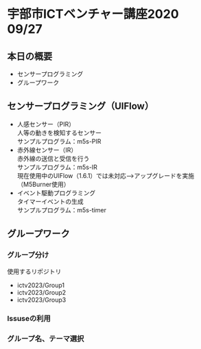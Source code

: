# 宇部市ICTベンチャー講座2020　09/27
## 本日の概要
- センサープログラミング
- グループワーク

## センサープログラミング（UIFlow）
- 人感センサー（PIR）  
人等の動きを検知するセンサー  
サンプルプログラム：m5s-PIR
- 赤外線センサー（IR）  
赤外線の送信と受信を行う  
サンプルプログラム：m5s-IR  
現在使用中のUIFlow（1.6.1）では未対応-->アップグレードを実施（M5Burner使用）
- イベント駆動プログラミング  
タイマーイベントの生成  
サンプルプログラム：m5s-timer

## グループワーク
### グループ分け
使用するリポジトリ  
- ictv2023/Group1
- ictv2023/Group2
- ictv2023/Group3
### Issuseの利用
### グループ名、テーマ選択
